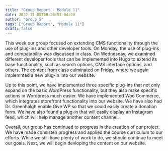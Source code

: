 ```yaml
---
title: "Group Report - Module 11"
date: 2022-11-05T00:26:51-04:00
author: "Group 5"
tags: ["Group Report", "Module 11"]
draft: false
---
```


This week our group focused on extending CMS functionality through the use of plug-ins and other developer tools. On Monday, the use of plug-ins and compatability was discussed in class. On Wednesday, we examined different developer tools that can be implemented into Hugo to extend its base functionality, such as search options, CMS interface options, and others. The content from class culminated on Friday, where we again implemnted a new plug-in into our website. 

Up to this point, we have implemented three specific plug-ins that not only expand on the basic WordPress functionality, but they also make specific actions in Wordpress much easier. We have implemented Woo Commerce, which integrates storefront functionality into our website. We have also had Dr. Greenhalgh enable Give WP so that we could easily create a donation form. We have also found a plug-in that will easily display an Instagram feed, which will help manage another content channel. 

Overall, our group has continued to progress in the creation of our project. We have made consisten progress and applied the course curriculum to our efforts. While we still have plenty of work to do, we should continue to meet our goals. Next, we will begin devloping the content on our website. 